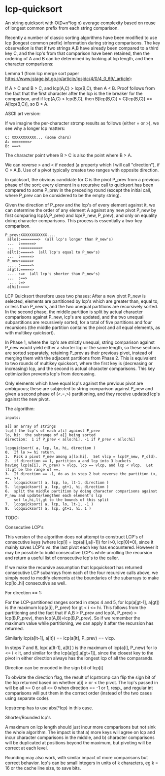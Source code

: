 lcp-quicksort
=============

An string quicksort with O(D+n*log n) average complexity based on reuse of longest common prefix from each string comparison.

Recently a number of classic sorting algorithms have been modified to use lcp (longest common prefix) information during string comparisons.
The key observation is that if two strings A,B have already been compared to a third key C, 
and the lcp's from that comparison have been retained, then
the ordering of A and B can be determined by looking at lcp length, and then character comparisons:

Lemma 1 (from lcp merge sort paper https://www.jstage.jst.go.jp/article/ipsjdc/4/0/4_0_69/_article):  

If A > C and B > C, and lcp(A,C) > lcp(B,C), then A < B. Proof follows from the fact that the first character
after the lcp is the tie breaker for the comparison, and if lcp(A,C) > lcp(B,C), then B[lcp(B,C)] > C[lcp(B,C)] == A[lcp(B,C)], so B > A.

ASCII art version:

If we imagine the per-character strcmp results as follows (either = or >), we see why a longer lcp matters:

    C: XXXXXXXXXXX... (some chars)
    A: ========>
    B: ===>

The character point where B > C is also the point where B > A.

We can reverse > and < if needed (a property which I will call "direction"), if C > A,B.  Use of a pivot typically creates two ranges with opposite direction.

In quicksort, the obvious candidate for C is the pivot P_prev from a previous phase of the sort; every element in a recursive call to quicksort 
has been compared to some P\_prev in the preceding round (except the initial call, where P\_prev can be considered to be 
the empty string).  

Given the direction of P_prev and the lcp's of every element against it, we can 
determine the order of any element A against any new pivot P\_new by first comparing lcp(A,P\_prev) and lcp(P\_new, P\_prev), and only on equality doing character comparisons.  This process is essentially a two-key comparison.

    P_prev:XXXXXXXXXXXX....
     a[lo]:========>  (all lcp's longer than P_new's)
     ...  :======>
     ...  :=========>
     a[lt]:=====>  (all lcp's equal to P_new's)
     ...  :=====>
     P_new:=====>
     .... :=====>
     a[gt]:=====>
     .... :=>  (all lcp's shorter than P_new's)
     ...  :==>
      ... :=>
     a[hi]:===>

LCP Quicksort therefore uses two phases:  After a new pivot P_new is selected, elements are partitioned by lcp's 
which are greater than, equal to, or less than P_new's, and the two unequal partitions are recursively sorted.  In the second phase, the middle partition is split by actual 
character comparisons against P\_new, lcp's are updated, and the two unequal subpartitions are 
recursively sorted, for a total of five partitions and four recursions (the middle partition contains the pivot and all equal elements, as with multikey quicksort).  

In Phase 1, where the lcp's are strictly unequal, string comparison against P_new would yield either a shorter lcp or the same length, so 
these sections are sorted separately, retaining P_prev as their previous pivot, instead of merging them with the adjacent partitions from Phase 2.  This is equivalent to two rounds of multikey quicksort, where the first key is (decreasing or increasing) lcp, and the second is actual character comparisons.  This key optimization prevents lcp's from decreasing.

Only elements which have equal lcp's against the previous pivot are ambiguous; these are subjected
to string comparison against P_new and given a second phase of (<.=,>) partitioning, and they receive updated lcp's against the new pivot.

The algorithm:

    inputs:
  
    a[] an array of strings
    lcp[] the lcp's of each a[i] against P_prev
    lo, hi:  the subrange of a[] being sorted
    direction:  1 if P_prev < a[lo:hi], -1 if P_prev < a[lo:hi]
    
    lcpquicksort( a, lcp, lo, hi, direction )
    0.  If lo >= hi return.
    1.  Pick a pivot P_new among a[lo:hi].  Set vlcp = lcp(P_new, P_old).
    2.  if direction == 1, partition a and lcp into 3 buckets 
    having lcp(a[i], P\_prev) > vlcp, lcp == vlcp, and lcp < vlcp.  Let lt:gt be the range of ==.
    3.  If direction == -1, do as in step 2 but reverse the partition (<, ==, >).
    4.  lcpquicksort( a, lcp, lo, lt-1, direction )
    5.  lcpquicksort( a, lcp, gt+1, hi, direction )
    6.  split the middle partition by doing character comparisons against P_new and update/lengthen each element's lcp
        set lo,hi,lt,gt to the bounds of this split
    7.  lcpquicksort( a, lcp, lo, lt-1, -1 )
    8.  lcpquicksort( a, lcp, gt+1, hi, 1 )


TODO: 

Consecutive LCP's

This version of the algorithm does not attempt to construct LCP's of consecutive keys (where lcp[i] = lcp(a[i],a[i-1]) for i>0, lcp[0]=0),
 since it mainly saves LCP's vs. the last pivot each key has encountered.  However it may be possible to build consecutive LCP's 
while unrolling the recursion and return a useful list of consecutive lcp's to the caller.

If we make the recursive assumption that lcpquicksort has returned consecutive LCP subarrays from each of the four recursive calls above, we
simply need to modify elements at the boundaries of the subarrays to make lcp[lo..hi] consecutive as well.

For direction == 1:

For the LCP-partitioned ranges sorted in steps 4 and 5, for lcp(a[gt-1], a[gt]) is the maximum lcp(a[i], P_prev) for gt < i <= hi.
This follows from the partitioning and the fact that if A,B > P_prev and lcp(A, P_prev) > lcp(B,P_prev), then lcp(A,B)=lcp(B,P_prev).  So
if we remember the maximum value while partitioning, we can apply it after the recursion has returned.

Similarly lcp(a[lt-1], a[lt]) == lcp(a[lt], P_prev) == vlcp.

In steps 7 and 8, lcp( a[lt-1], a[lt] ) is the maximum of lcp(a[i], P_new) for lo <= i < lt, and similar for the lcp(a[gt],a[gt+1]), since
the closest key to the pivot in either direction always has the longest lcp of all the comparands.


Direction can be encoded in the sign bit of lcp[i]

To obviate the direction flag, the result of lcpstrcmp can flip the sign bit of 
the lcp returned based on whether a[i] > or < the pivot.  The lcp's passed in will
be all >= 0 or all <= 0 when direction == -1 or 1, resp., and regular int comparisons
will put them in the correct order (instead of the two cases using separate code).  

lcpstrcmp has to use abs(*lcp) in this case.  


Shorter/Rounded lcp's

A maximum on lcp length should just incur more comparisons but not sink the whole algorithm.  The impact 
is that a) more keys will agree on lcp and incur character comparisons in the middle, and b) character comparisons 
will be duplicated at positions beyond the maximum, but pivoting will be correct at each level.

Rounding may also work, with similar impact of more comparisons but correct behavior.
lcp's can be small integers in units of k characters, eg k = 16 or the cache line size, to save
bits.

